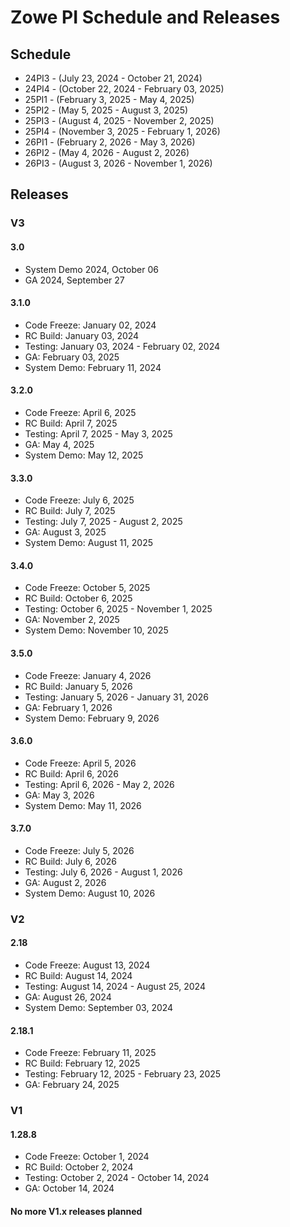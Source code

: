 # Zowe PI Schedule and Releases

## Schedule

- 24PI3 - (July 23, 2024 - October 21, 2024)
- 24PI4 - (October 22, 2024 - February 03, 2025)
- 25PI1 - (February 3, 2025 - May 4, 2025)
- 25PI2 - (May 5, 2025 - August 3, 2025)
- 25PI3 - (August 4, 2025 - November 2, 2025)
- 25PI4 - (November 3, 2025 - February 1, 2026)
- 26PI1 - (February 2, 2026 - May 3, 2026)
- 26PI2 - (May 4, 2026 - August 2, 2026)
- 26PI3 - (August 3, 2026 - November 1, 2026)

## Releases

### V3

#### 3.0 
- System Demo 2024, October 06
- GA 2024, September 27

#### 3.1.0 
- Code Freeze: January 02, 2024
- RC Build: January 03, 2024
- Testing: January 03, 2024 - February 02, 2024
- GA: February 03, 2025
- System Demo: February 11, 2024

#### 3.2.0 
- Code Freeze: April 6, 2025
- RC Build: April 7, 2025
- Testing: April 7, 2025 - May 3, 2025
- GA: May 4, 2025
- System Demo: May 12, 2025

#### 3.3.0 
- Code Freeze: July 6, 2025
- RC Build: July 7, 2025
- Testing: July 7, 2025 - August 2, 2025
- GA: August 3, 2025
- System Demo: August 11, 2025

#### 3.4.0 
- Code Freeze: October 5, 2025
- RC Build: October 6, 2025
- Testing: October 6, 2025 - November 1, 2025
- GA: November 2, 2025
- System Demo: November 10, 2025

#### 3.5.0 
- Code Freeze: January 4, 2026
- RC Build: January 5, 2026
- Testing: January 5, 2026 - January 31, 2026
- GA: February 1, 2026
- System Demo: February 9, 2026

#### 3.6.0 
- Code Freeze: April 5, 2026
- RC Build: April 6, 2026
- Testing: April 6, 2026 - May 2, 2026
- GA: May 3, 2026
- System Demo: May 11, 2026

#### 3.7.0 
- Code Freeze: July 5, 2026
- RC Build: July 6, 2026
- Testing: July 6, 2026 - August 1, 2026
- GA: August 2, 2026
- System Demo: August 10, 2026

### V2

#### 2.18 </br>
- Code Freeze: August 13, 2024
- RC Build: August 14, 2024
- Testing: August 14, 2024 - August 25, 2024
- GA: August 26, 2024
- System Demo: September 03, 2024

#### 2.18.1
- Code Freeze: February 11, 2025
- RC Build: February 12, 2025
- Testing: February 12, 2025 - February 23, 2025
- GA: February 24, 2025

### V1

#### 1.28.8
- Code Freeze: October 1, 2024
- RC Build: October 2, 2024
- Testing: October 2, 2024 - October 14, 2024
- GA: October 14, 2024

#### No more V1.x releases planned
